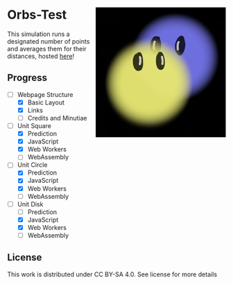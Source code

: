 # Orbs-Test <img align="right" src="./Assets/icon.png" width="300">
This simulation runs a designated number of points and averages them for their
distances, hosted [here](https://mushinako.github.io/Orbs-Test)!

## Progress
- [ ] Webpage Structure
    - [x] Basic Layout
    - [x] Links
    - [ ] Credits and Minutiae
- [ ] Unit Square
    - [x] Prediction
    - [x] JavaScript
    - [x] Web Workers
    - [ ] WebAssembly
- [ ] Unit Circle
    - [x] Prediction
    - [x] JavaScript
    - [x] Web Workers
    - [ ] WebAssembly
- [ ] Unit Disk
    - [ ] Prediction
    - [x] JavaScript
    - [x] Web Workers
    - [ ] WebAssembly

## License
This work is distributed under CC BY-SA 4.0. See license for more details
